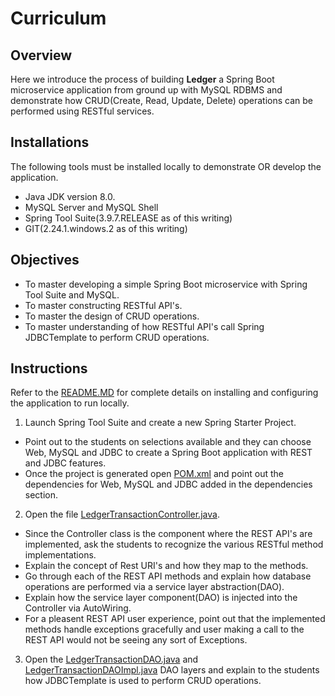 # Curriculum

## Overview

Here we introduce the process of building **Ledger** a Spring Boot microservice application from ground up with MySQL RDBMS and demonstrate how CRUD(Create, Read, Update, Delete) 
operations can be performed using RESTful services.

## Installations

The following tools must be installed locally to demonstrate OR develop the application.

* Java JDK version 8.0.
* MySQL Server and MySQL Shell
* Spring Tool Suite(3.9.7.RELEASE as of this writing)
* GIT(2.24.1.windows.2 as of this writing)
 

## Objectives

* To master developing a simple Spring Boot microservice with Spring Tool Suite and MySQL.
* To master constructing RESTful API's.
* To master the design of CRUD operations.
* To master understanding of how RESTful API's call Spring JDBCTemplate to perform CRUD operations.

## Instructions

Refer to the [README.MD](https://github.com/sriranjan-tadimari/LedgerApplication/blob/main/README.md) for complete details on installing and 
configuring the application to run locally.

1. Launch Spring Tool Suite and create a new Spring Starter Project. 
* Point out to the students on selections available and they can choose  Web, MySQL and JDBC to create a Spring Boot application with REST and JDBC features.
* Once the project is generated open [POM.xml](https://github.com/sriranjan-tadimari/LedgerApplication/blob/main/pom.xml) and point out the dependencies for Web, MySQL and JDBC added in the dependencies section.

2. Open the file [LedgerTransactionController.java](https://github.com/sriranjan-tadimari/LedgerApplication/blob/main/src/main/java/com/twou/ledgerapp/controller/LedgerTransactionController.java). 
* Since the Controller class is the component where the REST API's are implemented, ask the students to recognize the various RESTful method implementations. 
* Explain the concept of Rest URI's and how they map to the methods. 
* Go through each of the REST API methods and explain how database operations are performed via a service layer abstraction(DAO).
* Explain how the service layer component(DAO) is injected into the Controller via AutoWiring.
* For a pleasent REST API user experience, point out that the implemented methods handle exceptions gracefully and user making a call to the REST API would not be seeing any sort of Exceptions.

3. Open the [LedgerTransactionDAO.java](https://github.com/sriranjan-tadimari/LedgerApplication/blob/main/src/main/java/com/twou/ledgerapp/dao/LedgerTransactionDAO.java) and [LedgerTransactionDAOImpl.java](https://github.com/sriranjan-tadimari/LedgerApplication/blob/main/src/main/java/com/twou/ledgerapp/dao/LedgerTransactionDAOImpl.java) DAO layers and explain to the students how JDBCTemplate is used to perform CRUD operations.



